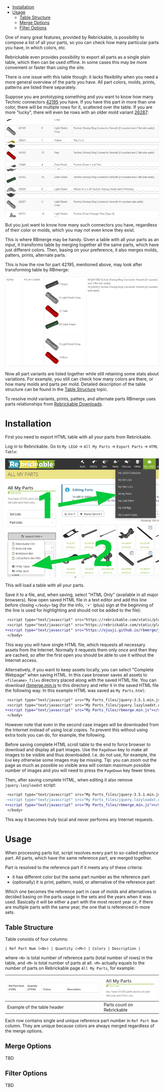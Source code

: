 
- [Installation](#installation)
- [Usage](#usage)
  - [Table Structure](#table-structure)
  - [Merge Options](#merge-options)
  - [Filter Options](#filter-options)

One of many great features, provided by Rebrickable, is possibility to compose a list of all your parts, so you can check how many particular parts you have, in which colors, etc.

Rebrickable even provides possibility to export all parts as a single plain table, which then can be used offline. In some cases this may be more convenient or faster than using the site.

There is one issue with this table though: it lacks flexibility when you need a more general overview of the parts you have. All part colors, molds, prints, patterns are listed there separately.

Suppose you are prototyping something and you want to know how many Technic connectors <a href="https://rebrickable.com/parts/42195/">42195</a> you have. If you have this part in more than one color, there will be multiple rows for it, scattered over the table. If you are more "lucky", there will even be rows with an older mold variant <a href="https://rebrickable.com/parts/26287/">26287</a>:

![Example of original part 42195](img/example_42195_original.png)

But you just want to know how many such connectors you have, regardless of their color or molds, which you may not even know they exist.

This is where RBmerge may be handy. Given a table with all your parts as an input, it transforms table by merging together all the same parts, which have just different colors. Then, basing on your preference, it also merges molds, patters, prints, alternate parts.

This is how the row for part 42195, mentioned above, may look after transforming table by RBmerge:

![Example of merged part 42195](img/example_42195_merged.png)

Now all part variants are listed together while still retaining some stats about variations. For example, you still can check how many colors are there, or how many molds and parts per mold. Detailed description of the table structure can be found in the [Table Structure](#table-structure) topic.

To resolve mold variants, prints, patters, and alternate parts RBmerge uses parts relationships from [Rebrickable Downloads](https://rebrickable.com/downloads/).

# Installation

First you need to export HTML table with all your parts from Rebrickable.

Log in to Rebrickable. Go to `My LEGO` → `All My Parts` → `Export Parts` → `HTML Table`:

![How to export all parts as HTML table](img/export_parts.png)

This will load a table with all your parts.

Save it to a file, and, when saving, select "HTML Only" (available in all major browsers). Now open saved HTML file in a text editor and add this line before closing `</body>` tag (for the info, `'+'` (plus) sign at the beginning of the line is used for highlighting and should not be added to the file):

```diff
 <script type="text/javascript" src="https://rebrickable.com/static/plugins/jquery/jquery-3.5.1.min.js"></script>
 <script type="text/javascript" src="https://rebrickable.com/static/plugins/lazyload/jquery.lazyloadxt.extra.min.js"></script>
+<script type="text/javascript" src="https://ojuuji.github.io/rbmerge/js/rbmerge.min.js"></script>
 </body>
```

This way you will have single HTML file, which requests all necessary assets from the Internet. Normally it requests them only once and then they are cached, so after the first open you should be able to use it without the Internet access.

Alternatively, if you want to keep assets locally, you can select "Complete Webpage" when saving HTML. In this case browser saves all assets to `<filename>_files` directory placed along with the saved HTML file. You can download [rbmerge.min.js](js/rbmerge.min.js) to this directory and refer it in the saved HTML file the following way. In this example HTML was saved as `My Parts.html`:

```diff
 <script type="text/javascript" src="My Parts_files/jquery-3.5.1.min.js"></script>
 <script type="text/javascript" src="My Parts_files/jquery.lazyloadxt.extra.min.js"></script>
+<script type="text/javascript" src="My Parts_files/rbmerge.min.js"></script>
 </body>
```

However note that even in the second case images will be downloaded from the Internet instead of using local copies. To prevent this without using extra tools you can do, for example, the following.

Before saving complete HTML scroll table to the end to force browser to download and display all part images. Use the `PageDown` key to make all images to be visible and thus downloaded. I.e. do not use, for example, the `End` key otherwise some images may be missing. Tip: you can zoom out the page as much as possible so visible area will contain maximum possible number of images and you will need to press the `PageDown` key fewer times.

Then, after saving complete HTML, when editing it also remove `jquery.lazyloadxt` script:

```diff
 <script type="text/javascript" src="My Parts_files/jquery-3.5.1.min.js"></script>
-<script type="text/javascript" src="My Parts_files/jquery.lazyloadxt.extra.min.js"></script>
+<script type="text/javascript" src="My Parts_files/rbmerge.min.js"></script>
 </body>
```

This way it becomes truly local and never performs any Internet requests.

# Usage

When processing parts list, script resolves every part to so-called _reference_ part. All parts, which have the same reference part, are merged together.

Part is resolved to the reference part if it meets any of these criteria:
- it has different color but the same part number as the reference part
- (optionally) it is print, pattern, mold, or alternative of the reference part

Which one becomes the reference part in case of molds and alternatives is decided basing on the parts usage in the sets and the years when it was used. Basically it will be either a part with the most recent year or, if there are multiple parts with the same year, the one that is referenced in more sets.

## Table Structure

Table consists of four columns:

```
| Ref Part Num (<N>) | Quantity (<M>) | Colors | Description |
```

where `<N>` is total number of reference parts (total number of rows) in the table, and `<M>` is total number of parts at all. `<M>` actually equals to the number of parts on Rebrickable page `All My Parts`, for example:

|![Example of the table header](img/table_header.png)|![Parts count on Rebrickable](img/parts_count_on_rb.png)|
|---|---|
|Example of the table header|Parts count on Rebrickable|

Each row contains single and unique reference part number in `Ref Part Num` column. They are unique because colors are always merged regardless of the merge options.

## Merge Options

TBD

## Filter Options

TBD

